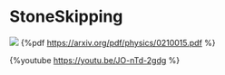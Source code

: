 # StoneSkipping
![](https://i.imgur.com/Zjdisjd.gif)
{%pdf <https://arxiv.org/pdf/physics/0210015.pdf> %}

{%youtube <https://youtu.be/JO-nTd-2gdg> %}
